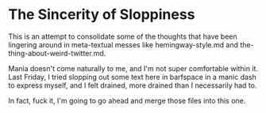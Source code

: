 # The Sincerity of Sloppiness

This is an attempt to consolidate some of the thoughts that have been lingering around in meta-textual messes like hemingway-style.md and the-thing-about-weird-twitter.md.

Mania doesn't come naturally to me, and I'm not super comfortable within it. Last Friday, I tried slopping out some text here in barfspace in a manic dash to express myself, and I felt drained, more drained than I necessarily had to.

In fact, fuck it, I'm going to go ahead and merge those files into this one.
